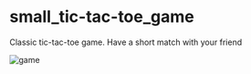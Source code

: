 # small_tic-tac-toe_game
Classic tic-tac-toe game. Have a short match with your friend

![game](https://user-images.githubusercontent.com/96831988/190182490-47d6353a-f967-449d-8259-1e6186a2f904.png)
